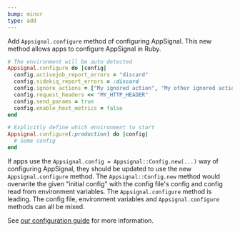 ```yaml
---
bump: minor
type: add
---
```


Add `Appsignal.configure` method of configuring AppSignal. This new method allows apps to configure AppSignal in Ruby.

```ruby
# The environment will be auto detected
Appsignal.configure do |config|
  config.activejob_report_errors = "discard"
  config.sidekiq_report_errors = :discard
  config.ignore_actions = ["My ignored action", "My other ignored action"]
  config.request_headers << "MY_HTTP_HEADER"
  config.send_params = true
  config.enable_host_metrics = false
end

# Explicitly define which environment to start
Appsignal.configure(:production) do |config|
  # Some config
end
```

If apps use the `Appsignal.config = Appsignal::Config.new(...)` way of configuring AppSignal, they should be updated to use the new `Appsignal.configure` method. The `Appsignal::Config.new` method would overwrite the given "initial config" with the config file's config and config read from environment variables. The `Appsignal.configure` method is leading. The config file, environment variables and `Appsignal.configure` methods can all be mixed.

See [our configuration guide](https://docs.appsignal.com/ruby/configuration.html) for more information.
